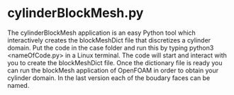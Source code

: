# cylinderBlockMesh.py

The cylinderBlockMesh application is an easy Python tool which interactively creates the blockMeshDict file that discretizes a cylinder domain. Put the code in the case folder and run this by typing python3 <nameOfCode.py> in a Linux terminal.
The code will start and interact with you to create the blockMeshDict file. Once the dictionary file is ready you can run the blockMesh application of OpenFOAM in order to obtain your cylinder domain.
In the last version each of the boudary faces can be named.

